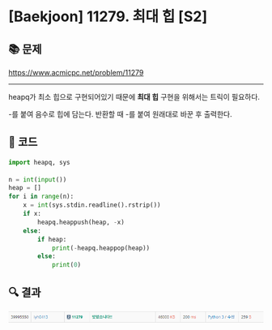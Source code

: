 # [Baekjoon] 11279. 최대 힙 [S2]

## 📚 문제

https://www.acmicpc.net/problem/11279

---

heapq가 최소 힙으로 구현되어있기 때문에 **최대 힙** 구현을 위해서는 트릭이 필요하다.

-를 붙여 음수로 힙에 담는다. 반환할 때 -를 붙여 원래대로 바꾼 후 출력한다.

## 📒 코드

```python
import heapq, sys

n = int(input())
heap = []
for i in range(n):
    x = int(sys.stdin.readline().rstrip())
    if x:
        heapq.heappush(heap, -x)
    else:
        if heap:
            print(-heapq.heappop(heap))
        else:
            print(0)
```

## 🔍 결과

![image-20220306004340433](README.assets/image-20220306004340433.png)